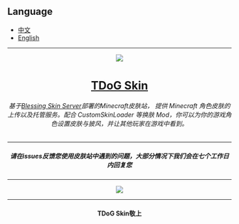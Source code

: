 ## Language

- [中文](https://github.com/zoe-may/TDoG-Skin)
- [English](README_en.md)
---
<div align=center><img src="https://github.com/615303619/TDoG-Skin/assets/71170887/d75b3ddf-6ec5-4bc7-afe0-092385d9279b"></div

---
  # <div align="center" style="font-size:25px">[TDoG Skin](https://skin.tdogmc.top/)</div>
  


###### <p align="center">基于[Blessing Skin Server](https://github.com/bs-community/blessing-skin-server)部署的Minecraft皮肤站， 提供 Minecraft 角色皮肤的上传以及托管服务。配合 CustomSkinLoader 等换肤 Mod，你可以为你的游戏角色设置皮肤与披风，并让其他玩家在游戏中看到。</p >  

---

  ##### <p align="center">请在issues反馈您使用皮肤站中遇到的问题，大部分情况下我们会在七个工作日内回复您</p >

---

  <div align=center><img src="https://github.com/615303619/TDoG-Skin/assets/71170887/c4e7c092-4623-4b1b-85d1-678a7c68d492"></div>

---
  #### <p align="center"> TDoG Skin敬上 </p >


